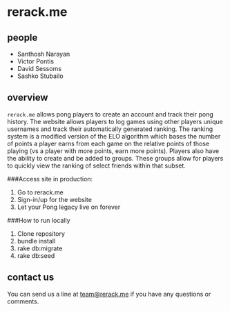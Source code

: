 rerack.me
=========

people
------
+ Santhosh Narayan
+ Victor Pontis
+ David Sessoms
+ Sashko Stubailo


overview
--------

`rerack.me` allows pong players to create an account and track their pong history. The website allows players to log games using other players unique usernames and track their automatically generated ranking. The ranking system is a modified version of the ELO algorithm which bases the number of points a player earns from each game on the relative points of those playing (vs a player with more points, earn more points). Players also have the ability to create and be added to groups. These groups allow for players to quickly view the ranking of select friends within that subset. 

###Access site in production: 

1. Go to rerack.me  
2. Sign-in/up for the website  
3. Let your Pong legacy live on forever

###How to run locally
1. Clone repository  
2. bundle install  
3. rake db:migrate
4. rake db:seed

contact us
----------
You can send us a line at [team@rerack.me](mailto:team@rerack.me) if you have any questions or comments.
